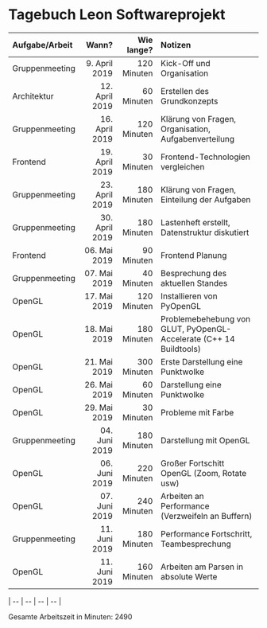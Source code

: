 # Tagebuch Leon Softwareprojekt


| Aufgabe/Arbeit   |      Wann?     |  Wie lange? | Notizen |
|:-----------------|---------------:|------------:|:--------|
| Gruppenmeeting    | 9. April 2019      | 120 Minuten      | Kick-Off und Organisation      |
| Architektur   | 12. April 2019      | 60 Minuten      | Erstellen des Grundkonzepts      |
| Gruppenmeeting    | 16. April 2019     | 120 Minuten      | Klärung von Fragen, Organisation, Aufgabenverteilung      |
| Frontend    | 19. April 2019      | 30 Minuten      | Frontend-Technologien vergleichen     |
| Gruppenmeeting    | 23. April 2019      | 180 Minuten      | Klärung von Fragen, Einteilung der Aufgaben      |
| Gruppenmeeting    | 30. April 2019      | 180 Minuten      | Lastenheft erstellt, Datenstruktur diskutiert      |
| Frontend    | 06. Mai 2019      | 90 Minuten      | Frontend Planung      |
| Gruppenmeeting    | 07. Mai 2019      | 40 Minuten      | Besprechung des aktuellen Standes     |
| OpenGL    | 17. Mai 2019      | 120 Minuten      | Installieren von PyOpenGL     |
| OpenGL    | 18. Mai 2019      | 180 Minuten      | Problemebehebung von GLUT, PyOpenGL-Accelerate (C++ 14 Buildtools)     |
| OpenGL    | 21. Mai 2019      | 300 Minuten      | Erste Darstellung eine Punktwolke     |
| OpenGL    | 26. Mai 2019      | 60 Minuten      | Darstellung eine Punktwolke     |
| OpenGL    | 29. Mai 2019      | 30 Minuten      | Probleme mit Farbe     |
| Gruppenmeeting    | 04. Juni 2019      | 180 Minuten      | Darstellung mit OpenGL     |
| OpenGL    | 06. Juni 2019      | 220 Minuten      | Großer Fortschitt OpenGL (Zoom, Rotate usw)     |
| OpenGL    | 07. Juni 2019      | 240 Minuten      | Arbeiten an Performance (Verzweifeln an Buffern)     |
| Gruppenmeeting    | 11. Juni 2019      | 180 Minuten      | Performance Fortschritt, Teambesprechung     |
| OpenGL    | 11. Juni 2019      | 160 Minuten      | Arbeiten am Parsen in absolute Werte     |

| --    | --      | --      | --      |


Gesamte Arbeitszeit in Minuten: 2490
